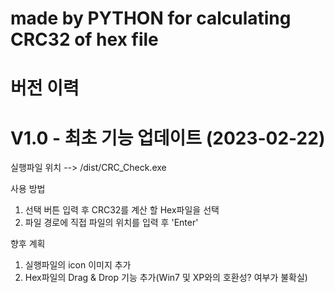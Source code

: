 # made by PYTHON for calculating CRC32 of hex file
# 버전 이력
# V1.0 - 최초 기능 업데이트 (2023-02-22)

실행파일 위치 --> /dist/CRC_Check.exe

사용 방법
  1) 선택 버튼 입력 후 CRC32를 계산 할 Hex파일을 선택
  2) 파일 경로에 직접 파일의 위치를 입력 후 'Enter'
 
 향후 계획
  1) 실행파일의 icon 이미지 추가
  2) Hex파일의 Drag & Drop 기능 추가(Win7 및 XP와의 호환성? 여부가 불확실)
  
  
